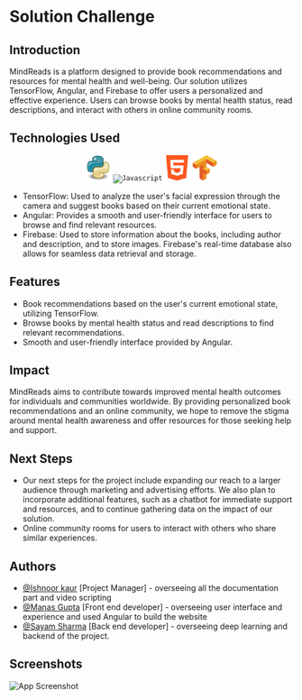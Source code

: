 # Solution Challenge

## Introduction
MindReads is a platform designed to provide book recommendations and resources for mental health and well-being. Our solution utilizes TensorFlow, Angular, and Firebase to offer users a personalized and effective experience. Users can browse books by mental health status, read descriptions, and interact with others in online community rooms.

## Technologies Used
<p align="center">
  <code><img title="Python" height="45" src="https://github.com/StartCodeingWithSayam/photos/blob/master/python.svg"></code>
  <code><img title="Javascript" height="45" src="https://github.com/zumrudu-anka/zumrudu-anka/blob/master/images/javascript.svg"></code>
  <code><img title="HTML5" height="45" src="https://github.com/StartCodeingWithSayam/photos/blob/master/html.svg"></code>
  <code><img title="Tensorflow" height="45" src="https://github.com/Ishnoor-kaur/SolutionChalange/blob/master/images/tensorflow-icon.svg"></code>
</p>

- TensorFlow: Used to analyze the user's facial expression through the camera and suggest books based on their current emotional state.
- Angular: Provides a smooth and user-friendly interface for users to browse and find relevant resources.
- Firebase: Used to store information about the books, including author and description, and to store images. Firebase's real-time database also allows for seamless data retrieval and storage.

## Features
- Book recommendations based on the user's current emotional state, utilizing TensorFlow.
- Browse books by mental health status and read descriptions to find relevant recommendations.
- Smooth and user-friendly interface provided by Angular.

## Impact
MindReads aims to contribute towards improved mental health outcomes for individuals and communities worldwide. By providing personalized book recommendations and an online community, we hope to remove the stigma around mental health awareness and offer resources for those seeking help and support.

## Next Steps
- Our next steps for the project include expanding our reach to a larger audience through marketing and advertising efforts. We also plan to incorporate additional features, such as a chatbot for immediate support and resources, and to continue gathering data on the impact of our solution.
- Online community rooms for users to interact with others who share similar experiences.

## Authors

- [@Ishnoor kaur](https://github.com/Ishnoor-kaur) [Project Manager] - overseeing all the documentation part and video scripting
- [@Manas Gupta](https://github.com/cyberbuddy-manas) [Front end developer] - overseeing user interface and experience and used Angular to build the website
- [@Sayam Sharma](https://github.com/StartCodeingWithSayam) [Back end developer] - overseeing deep learning and backend of the project.


## Screenshots

![App Screenshot](https://via.placeholder.com/468x300?text=App+Screenshot+Here)
